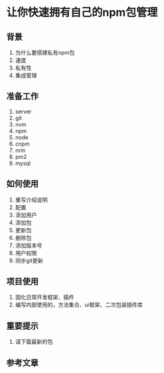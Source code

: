 # 让你快速拥有自己的npm包管理

## 背景

1. 为什么要搭建私有npm包
2. 速度
3. 私有性
4. 集成管理

## 准备工作

1. server
2. git
3. nvm
4. npm
5. node
6. cnpm
7. nrm
8. pm2
9. mysql

## 如何使用

1. 重写介绍说明
2. 配置
3. 添加用户
4. 添加包
5. 更新包
6. 删除包
7. 添加版本号
8. 用户权限
9. 同步git更新

## 项目使用

1. 固化日常开发框架、插件
2. 编写内部使用的，方法集合、ui框架、二次包装插件库

## 重要提示

1. 请下载最新的包

## 参考文章



